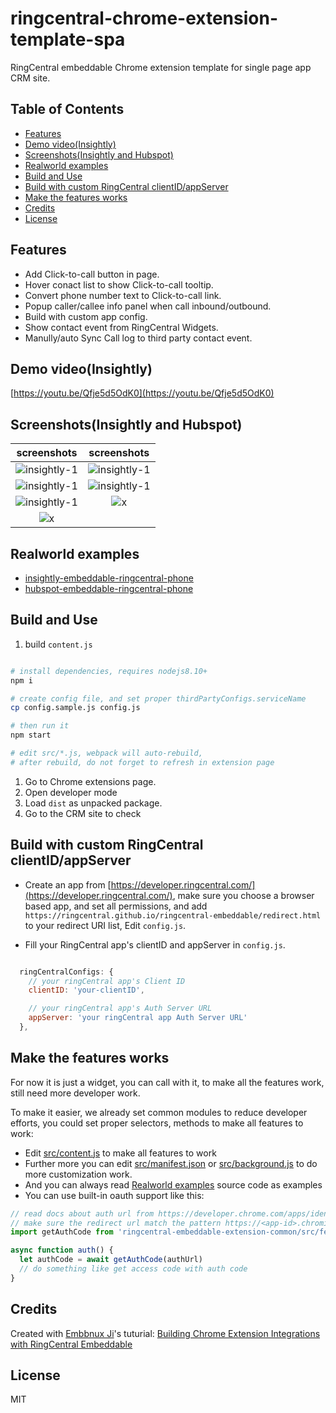 # ringcentral-chrome-extension-template-spa <!-- omit in toc -->

RingCentral embeddable Chrome extension template for single page app CRM site.

## Table of Contents <!-- omit in toc -->

- [Features](#features)
- [Demo video(Insightly)](#demo-videoinsightly)
- [Screenshots(Insightly and Hubspot)](#screenshotsinsightly-and-hubspot)
- [Realworld examples](#realworld-examples)
- [Build and Use](#build-and-use)
- [Build with custom RingCentral clientID/appServer](#build-with-custom-ringcentral-clientidappserver)
- [Make the features works](#make-the-features-works)
- [Credits](#credits)
- [License](#license)

## Features

- Add Click-to-call button in page.
- Hover conact list to show Click-to-call tooltip.
- Convert phone number text to Click-to-call link.
- Popup caller/callee info panel when call inbound/outbound.
- Build with custom app config.
- Show contact event from RingCentral Widgets.
- Manully/auto Sync Call log to third party contact event.

## Demo video(Insightly)

[https://youtu.be/Qfje5d5OdK0](https://youtu.be/Qfje5d5OdK0)

## Screenshots(Insightly and Hubspot)

| screenshots            |  screenshots |
:-------------------------:|:-------------------------:
![insightly-1](https://github.com/ringcentral/insightly-embeddable-ringcentral-phone/raw/master/screenshots/insightly-5.png) | ![insightly-1](https://github.com/ringcentral/insightly-embeddable-ringcentral-phone/raw/master/screenshots/insightly-4.png)
![insightly-1](https://github.com/ringcentral/insightly-embeddable-ringcentral-phone/raw/master/screenshots/insightly-3.png) | ![insightly-1](https://github.com/ringcentral/insightly-embeddable-ringcentral-phone/raw/master/screenshots/insightly-2.png)
![insightly-1](https://github.com/ringcentral/insightly-embeddable-ringcentral-phone/raw/master/screenshots/insightly-1.png) | ![x](https://github.com/ringcentral/hubspot-embeddable-ringcentral-phone/raw/master/screenshots/hs6.png)
![x](https://github.com/ringcentral/hubspot-embeddable-ringcentral-phone/raw/master/screenshots/hs7.png) |  

## Realworld examples

- [insightly-embeddable-ringcentral-phone](https://github.com/ringcentral/insightly-embeddable-ringcentral-phone)
- [hubspot-embeddable-ringcentral-phone](https://github.com/ringcentral/hubspot-embeddable-ringcentral-phone)

## Build and Use

1. build `content.js`

```bash

# install dependencies, requires nodejs8.10+
npm i

# create config file, and set proper thirdPartyConfigs.serviceName
cp config.sample.js config.js

# then run it
npm start

# edit src/*.js, webpack will auto-rebuild,
# after rebuild, do not forget to refresh in extension page
```

1. Go to Chrome extensions page.
2. Open developer mode
3. Load `dist` as unpacked package.
4. Go to the CRM site to check

## Build with custom RingCentral clientID/appServer

- Create an app from [https://developer.ringcentral.com/](https://developer.ringcentral.com/), make sure you choose a browser based app, and set all permissions, and add `https://ringcentral.github.io/ringcentral-embeddable/redirect.html` to your redirect URI list, Edit `config.js`.

- Fill your RingCentral app's clientID and appServer in `config.js`.

```js

  ringCentralConfigs: {
    // your ringCentral app's Client ID
    clientID: 'your-clientID',

    // your ringCentral app's Auth Server URL
    appServer: 'your ringCentral app Auth Server URL'
  },
```

## Make the features works

For now it is just a widget, you can call with it, to make all the features work, still need more developer work.

To make it easier, we already set common modules to reduce developer efforts, you could set proper selectors, methods to make all features to work:

- Edit [src/content.js](src/content.js) to make all features to work
- Further more you can edit [src/manifest.json](src/manifest.json) or [src/background.js](src/background.js) to do more customization work.
- And you can always read [Realworld examples](#realworld-examples) source code as examples
- You can use built-in oauth support like this:

```js
// read docs about auth url from https://developer.chrome.com/apps/identity#method-launchWebAuthFlow
// make sure the redirect url match the pattern https://<app-id>.chromiumapp.org/*
import getAuthCode from 'ringcentral-embeddable-extension-common/src/feat/browser-oauth'

async function auth() {
  let authCode = await getAuthCode(authUrl)
  // do something like get access code with auth code
}
```

## Credits

Created with [Embbnux Ji](https://github.com/embbnux)'s tuturial:
 [Building Chrome Extension Integrations with RingCentral Embeddable](https://medium.com/ringcentral-developers/build-a-chrome-extension-with-ringcentral-embeddable-bb6faee808a3)

## License

MIT
